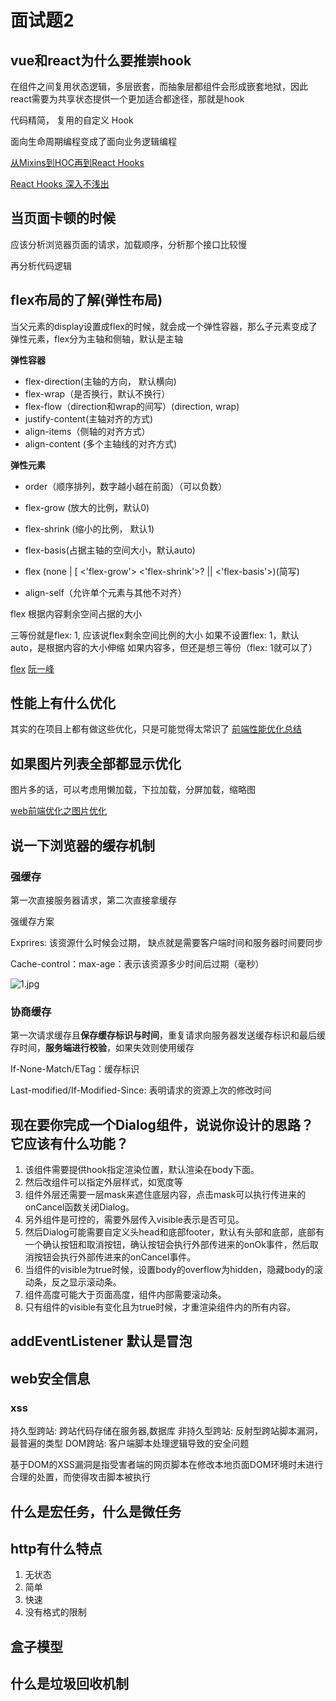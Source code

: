 # 面试题2

## vue和react为什么要推崇hook

在组件之间复用状态逻辑，多层嵌套，而抽象层都组件会形成嵌套地狱，因此react需要为共享状态提供一个更加适合都途径，那就是hook

代码精简， 复用的自定义 Hook

面向生命周期编程变成了面向业务逻辑编程

[从Mixins到HOC再到React Hooks](https://juejin.im/post/5d3184596fb9a07eeb13e12c#heading-17)

[React Hooks 深入不浅出](https://juejin.im/post/5bfe93566fb9a049c30af2db#heading-1)

## 当页面卡顿的时候

应该分析浏览器页面的请求，加载顺序，分析那个接口比较慢

再分析代码逻辑

## flex布局的了解(弹性布局)

当父元素的display设置成flex的时候，就会成一个弹性容器，那么子元素变成了弹性元素，flex分为主轴和侧轴，默认是主轴

**弹性容器**

* flex-direction(主轴的方向， 默认横向)
* flex-wrap（是否换行，默认不换行）
* flex-flow（direction和wrap的间写）(direction, wrap)
* justify-content(主轴对齐的方式)
* align-items（侧轴的对齐方式）
* align-content (多个主轴线的对齐方式)

**弹性元素**

* order（顺序排列，数字越小越在前面）（可以负数）
* flex-grow (放大的比例，默认0)
* flex-shrink (缩小的比例， 默认1)
* flex-basis(占据主轴的空间大小，默认auto)
* flex (none | [ <'flex-grow'> <'flex-shrink'>? || <'flex-basis'>)(简写)

* align-self（允许单个元素与其他不对齐）

flex 根据内容剩余空间占据的大小

三等份就是flex: 1, 应该说flex剩余空间比例的大小
如果不设置flex: 1，默认auto，是根据内容的大小伸缩
如果内容多，但还是想三等份（flex: 1就可以了）

[flex](https://developer.mozilla.org/zh-CN/docs/Glossary/Flex)
[阮一峰](http://www.ruanyifeng.com/blog/2015/07/flex-examples.html)

## 性能上有什么优化

其实的在项目上都有做这些优化，只是可能觉得太常识了
[前端性能优化总结](https://segmentfault.com/a/1190000017556203)

## 如果图片列表全部都显示优化

图片多的话，可以考虑用懒加载，下拉加载，分屏加载，缩略图

[web前端优化之图片优化](https://juejin.im/post/59a7725b6fb9a02497170459)


## 说一下浏览器的缓存机制

### 强缓存

第一次直接服务器请求，第二次直接拿缓存

强缓存方案

Exprires: 该资源什么时候会过期， 缺点就是需要客户端时间和服务器时间要同步

Cache-control：max-age：表示该资源多少时间后过期（毫秒）

![1.jpg](https://upload-images.jianshu.io/upload_images/6782944-2953183b0a2ab1dc.png?imageMogr2/auto-orient/strip|imageView2/2/w/751/format/webp)

### 协商缓存

第一次请求缓存且**保存缓存标识与时间**，重复请求向服务器发送缓存标识和最后缓存时间，**服务端进行校验**，如果失效则使用缓存

If-None-Match/ETag：缓存标识

Last-modified/If-Modified-Since: 表明请求的资源上次的修改时间

## 现在要你完成一个Dialog组件，说说你设计的思路？它应该有什么功能？

1. 该组件需要提供hook指定渲染位置，默认渲染在body下面。
2. 然后改组件可以指定外层样式，如宽度等
3. 组件外层还需要一层mask来遮住底层内容，点击mask可以执行传进来的onCancel函数关闭Dialog。
4. 另外组件是可控的，需要外层传入visible表示是否可见。
5. 然后Dialog可能需要自定义头head和底部footer，默认有头部和底部，底部有一个确认按钮和取消按钮，确认按钮会执行外部传进来的onOk事件，然后取消按钮会执行外部传进来的onCancel事件。
7. 当组件的visible为true时候，设置body的overflow为hidden，隐藏body的滚动条，反之显示滚动条。
8. 组件高度可能大于页面高度，组件内部需要滚动条。
9. 只有组件的visible有变化且为true时候，才重渲染组件内的所有内容。

## addEventListener 默认是冒泡

## web安全信息

### xss

持久型跨站: 跨站代码存储在服务器,数据库
非持久型跨站: 反射型跨站脚本漏洞，最普遍的类型
DOM跨站: 客户端脚本处理逻辑导致的安全问题

基于DOM的XSS漏洞是指受害者端的网页脚本在修改本地页面DOM环境时未进行合理的处置，而使得攻击脚本被执行

## 什么是宏任务，什么是微任务

## http有什么特点

1. 无状态
2. 简单
3. 快速
4. 没有格式的限制

## 盒子模型

## 什么是垃圾回收机制

##
